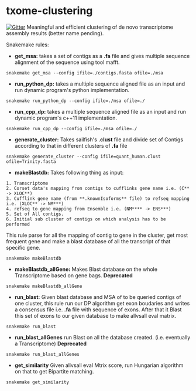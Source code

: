# txome-clustering

[![Gitter](https://badges.gitter.im/Join%20Chat.svg)](https://gitter.im/COMBINE-lab/txome-clustering?utm_source=badge&utm_medium=badge&utm_campaign=pr-badge&utm_content=badge)
Meaningful and efficient clustering of de novo transcriptome assembly results (better name pending).

Snakemake rules:

* **get_msa:** takes a set of contigs as a **.fa** file and gives multiple sequence alignment of the sequence using tool mafft.
```
snakemake get_msa --config ifile=./contigs.fasta ofile=./msa
```

* **run_python_dp:** takes a multiple sequence aligned file as an input and run dynamic program's python implementation.
```
snakemake run_python_dp --config ifile=./msa ofile=./
```

* **run_cpp_dp:** takes a multiple sequence aligned file as an input and run dynamic program's c++11 implementation.
```
snakemake run_cpp_dp --config ifile=./msa ofile=./
```

* **generate_cluster:** Takes sailfish's **.clust** file and divide set of Contigs according to that in different clusters of **.fa** file
```
snakemake generate_cluster --config ifile=quant_human.clust ofile=Trinity.fasta
```

* **makeBlastdb:** Takes following thing as input:
```
1. Transcriptome
2. Corset data's mapping from contigs to cufflinks gene name i.e. (C** -> XLOC**)
3. Cufflink gene name (from **.knownIsoforms** file) to refseq mapping i.e. (XLOC** -> NM***)
4. refseq to gene mapping from Ensemble i.e. (NM**** -> ENS***)
5. Set of All contigs.
6. Initial sub cluster of contigs on which analysis has to be performed
```
This rule parse for all the mapping of contig to gene in the cluster, get most frequent gene and make a blast database of all the transcript of that specific gene.
```
snakemake makeBlastdb
```

* **makeBlastdb_allGene:** Makes Blast database on the whole Transcriptome based on gene bags. **Deprecated**
```
snakemake makeBlastdb_allGene
```

* **run_blast:** Given blast database and MSA of to be queried contigs of one cluster, this rule run our DP algorithm get exon boudaries and writes a consensus file i.e. **.fa** file with sequence of exons. After that it Blast this set of exons to our given database to make allvsall eval matrix.
```
snakemake run_blast
```

* **run_blast_allGenes** run Blast on all the database created. (i.e. eventually a Transcriptome) **Deprecated**
```
snakemake run_blast_allGenes
```


* **get_similarity** Given allvsall eval Mtrix score, run Hungarian algorithm on that to get Bipartite matching.
```
snakemake get_similarity
```
